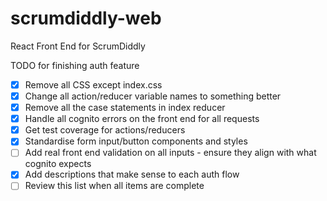 # scrumdiddly-web
React Front End for ScrumDiddly

TODO for finishing auth feature
- [X] Remove all CSS except index.css
- [X] Change all action/reducer variable names to something better
- [X] Remove all the case statements in index reducer
- [X] Handle all cognito errors on the front end for all requests
- [X] Get test coverage for actions/reducers
- [X] Standardise form input/button components and styles
- [ ] Add real front end validation on all inputs - ensure they align with what cognito expects
- [X] Add descriptions that make sense to each auth flow
- [ ] Review this list when all items are complete
